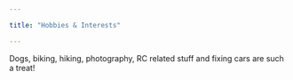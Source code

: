 ```yaml
---

title: "Hobbies & Interests"

---
```


Dogs, biking, hiking, photography, RC related stuff and fixing cars are such a treat!
